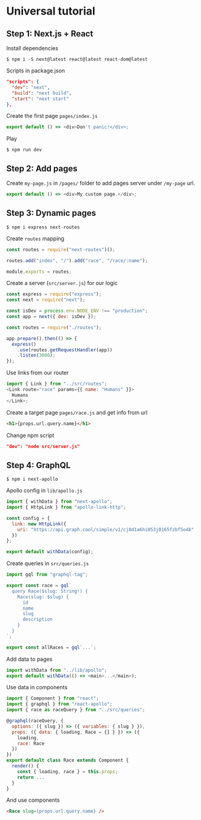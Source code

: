 # Universal tutorial

## Step 1: Next.js + React

Install dependencies

```
$ npm i -S next@latest react@latest react-dom@latest
```

Scripts in package.json

```json
"scripts": {
  "dev": "next",
  "build": "next build",
  "start": "next start"
},
```

Create the first page `pages/index.js`

```javascript
export default () => <div>Don't panic!</div>;
```

Play

```
$ npm run dev
```

## Step 2: Add pages

Create `my-page.js` in `/pages/` folder to add pages server under `/my-page`
url.

```javascript
export default () => <div>My custom page.</div>;
```

## Step 3: Dynamic pages

```
$ npm i express next-routes
```

Create `routes` mapping

```javascript
const routes = require("next-routes")();

routes.add("index", "/").add("race", "/race/:name");

module.exports = routes;
```

Create a server (`src/server.js`) for our logic

```javascript
const express = require("express");
const next = require("next");

const isDev = process.env.NODE_ENV !== "production";
const app = next({ dev: isDev });

const routes = require("./routes");

app.prepare().then(() => {
  express()
    .use(routes.getRequestHandler(app))
    .listen(3000);
});
```

Use links from our router

```javascript
import { Link } from "../src/routes";
<Link route="race" params={{ name: "Humans" }}>
  Humans
</Link>;
```

Create a target page `pages/race.js` and get info from url

```html
<h1>{props.url.query.name}</h1>
```

Change npm script

```json
"dev": "node src/server.js"
```

## Step 4: GraphQL

```
$ npm i next-apollo
```

Apollo config in `lib/apollo.js`

```javascript
import { withData } from "next-apollo";
import { HttpLink } from "apollo-link-http";

const config = {
  link: new HttpLink({
    uri: "https://api.graph.cool/simple/v1/cj8d1a6hi053j0165fzbf5o4b"
  })
};

export default withData(config);
```

Create queries in `src/queries.js`

```javascript
import gql from "graphql-tag";

export const race = gql`
  query Race($slug: String!) {
    Race(slug: $slug) {
      id
      name
      slug
      description
    }
  }
`;

export const allRaces = gql`...`;
```

Add data to pages

```javascript
import withData from "../lib/apollo";
export default withData(() => <main>...</main>);
```

Use data in components

```javascript
import { Component } from "react";
import { graphql } from "react-apollo";
import { race as raceQuery } from "../src/queries";

@graphql(raceQuery, {
  options: ({ slug }) => ({ variables: { slug } }),
  props: ({ data: { loading, Race = {} } }) => ({
    loading,
    race: Race
  })
})
export default class Race extends Component {
  render() {
    const { loading, race } = this.props;
    return ...
  }
}
```

And use components

```html
<Race slug={props.url.query.name} />
```
